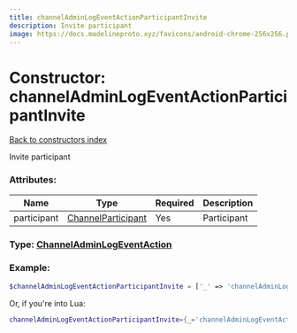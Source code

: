 ```yaml
---
title: channelAdminLogEventActionParticipantInvite
description: Invite participant
image: https://docs.madelineproto.xyz/favicons/android-chrome-256x256.png
---
```

# Constructor: channelAdminLogEventActionParticipantInvite  
[Back to constructors index](index.md)



Invite participant

### Attributes:

| Name     |    Type       | Required | Description |
|----------|---------------|----------|-------------|
|participant|[ChannelParticipant](../types/ChannelParticipant.md) | Yes|Participant|



### Type: [ChannelAdminLogEventAction](../types/ChannelAdminLogEventAction.md)


### Example:

```php
$channelAdminLogEventActionParticipantInvite = ['_' => 'channelAdminLogEventActionParticipantInvite', 'participant' => ChannelParticipant];
```  


Or, if you're into Lua:

```lua
channelAdminLogEventActionParticipantInvite={_='channelAdminLogEventActionParticipantInvite', participant=ChannelParticipant}

```



